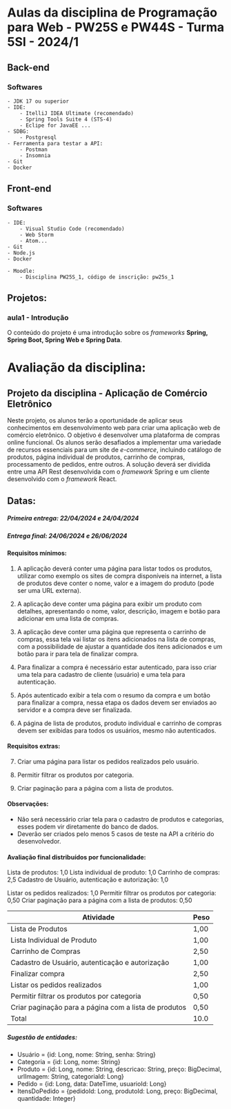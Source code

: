 # Aulas da disciplina de Programação para Web - PW25S e PW44S - Turma 5SI - 2024/1

## Back-end 

### Softwares
	- JDK 17 ou superior
	- IDE:
		- ItelliJ IDEA Ultimate (recomendado)
		- Spring Tools Suite 4 (STS-4)
		- Eclipe for JavaEE ...
	- SDBG:
		- Postgresql
	- Ferramenta para testar a API:
		- Postman
		- Insomnia
	- Git
	- Docker
	
## Front-end 

### Softwares
	- IDE:
		- Visual Studio Code (recomendado)
		- Web Storm
		- Atom...
	- Git
	- Node.js
	- Docker

	- Moodle:
		- Disciplina PW25S_1, código de inscrição: pw25s_1
	
## Projetos:

### aula1 -  Introdução
O conteúdo do projeto é uma introdução sobre os *frameworks* **Spring, Spring Boot, Spring Web e Spring Data**.


# Avaliação da disciplina:

## Projeto da disciplina - Aplicação de Comércio Eletrônico

Neste projeto, os alunos terão a oportunidade de aplicar seus conhecimentos em desenvolvimento web para criar uma aplicação web de comércio eletrônico. O objetivo é desenvolver uma plataforma de compras online funcional. Os alunos serão desafiados a implementar uma variedade de recursos essenciais para um site de *e-commerce*, incluindo catálogo de produtos, página individual de produtos, carrinho de compras, processamento de pedidos, entre outros. A solução deverá ser dividida entre uma API Rest desenvolvida com o *framework* Spring e um cliente desenvolvido com o *framework* React.


## Datas:
##### Primeira entrega: 22/04/2024 e 24/04/2024
##### Entrega final: 24/06/2024	 e 26/06/2024

#### Requisitos mínimos:

1. A aplicação deverá conter uma página para listar todos os produtos, utilizar como exemplo os sites de compra disponíveis na internet, a lista de produtos deve conter o nome, valor e a imagem do produto (pode ser uma URL externa).

2. A aplicação deve conter uma página para exibir um produto com detalhes, apresentando o nome, valor, descrição, imagem e botão para adicionar em uma lista de compras.

3. A aplicação deve conter uma página que representa o carrinho de compras, essa tela vai listar os itens adicionados na lista de compras, com a possibilidade de ajustar a quantidade dos itens adicionados e um botão para ir para tela de finalizar compra.

4. Para finalizar a compra é necessário estar autenticado, para     isso criar uma tela para cadastro de cliente (usuário) e uma tela para autenticação.

5. Após autenticado exibir a tela com o resumo da compra e um botão para finalizar a compra, nessa etapa os dados devem ser enviados ao servidor e a compra deve ser finalizada.

6. A página de lista de produtos, produto individual e carrinho de compras devem ser exibidas para todos os usuários, mesmo não autenticados.

#### Requisitos extras:

7. Criar uma página para listar os pedidos realizados pelo usuário.

8. Permitir filtrar os produtos por categoria.

9. Criar paginação para a página com a lista de produtos.


#### Observações:
- Não será necessário criar tela para o cadastro de produtos e categorias, esses podem vir diretamente do banco de dados.
- Deverão ser criados pelo menos 5 casos de teste na API a critério do desenvolvedor.

#### Avaliação final distribuídos por funcionalidade:
Lista de produtos: 1,0
Lista individual de produto: 1,0
Carrinho de compras: 2,5
Cadastro de Usuário, autenticação e autorização: 1,0

Listar os pedidos realizados: 1,0
Permitir filtrar os produtos por categoria: 0,50
Criar paginação para a página com a lista de produtos: 0,50

|Atividade  | Peso  |
|--|--|
|Lista de Produtos| 1,00 |
|Lista Individual de Produto|1,00|  
|Carrinho de Compras | 2,50 |
|Cadastro de Usuário, autenticação e autorização | 1,00 |
|Finalizar compra | 2,50 |
|Listar os pedidos realizados | 1,00 |
|Permitir filtrar os produtos por categoria | 0,50 |
|Criar paginação para a página com a lista de produtos | 0,50 |
|Total | 10.0|

##### Sugestão de entidades:
- Usuário = {id: Long, nome: String, senha: String}
- Categoria = {id: Long, nome: String}
- Produto = {id: Long, nome: String, descricao: String, preço: BigDecimal, urlImagem: String, categoriaId: Long}
- Pedido = {id: Long, data: DateTime, usuarioId: Long}
- ItensDoPedido = {pedidoId: Long, produtoId: Long, preço: BigDecimal, quantidade: Integer} 